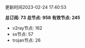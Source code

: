 更新时间2023-02-24 17:40:53

**总订阅: 73**
**总节点: 958**
**有效节点: 245**
- v2ray节点: 162
- ss节点: 57
- trojan节点: 26
